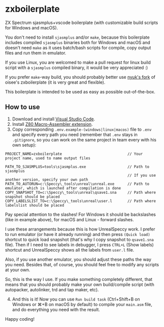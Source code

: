 # zxboilerplate

ZX Spectrum sjasmplus+vscode boilerplate (with customizable build scripts for Windows and macOS).

You don't need to install `sjasmplus` and/or `make`, because this boilerplate includes compiled `sjasmplus` binaries both for Windows and macOS and doesn't need `make` as it uses batch/bash scripts for compile, copy output files and run them in emulator.

If you use Linux, you are welcomed to make a pull request for linux build script with a `sjasmplus` compiled binary, it would be very appreciated :)

If you prefer `make`-way build, you should probably better use [nyuk's fork](https://github.com/akanyuk/zxboilerplate) of oisee's zxboilerplate (it is very great and flexible).

This boilerplate is intended to be used as easy as possible out-of-the-box.

## How to use
1. Download and install [Visual Studio Code](https://code.visualstudio.com/Download).
2. Install [Z80 Macro-Assembler extension](https://marketplace.visualstudio.com/items?itemName=mborik.z80-macroasm).
3. Copy corresponding `.env.example-(windows|linux|macos)` file to `.env` and specify every path you need (remember that `.env` stays in `.gitignore`, so you can work on the same project in team every with his own setup):

```
PROJECT_NAME=zxboilerplate                              // Your project name, used to name output files

PATH_TO_SJASMPLUS=tools\sjasmplus.exe                   // Path to sjasmplus
                                                        // If you use another version, specify your own path
PATH_TO_AUTORUN=c:\Speccy\_tools\unreal\unreal.exe      // Path to emulator, which is launched after compilation is done
COPY_SNAPSHOT_TO=c:\Speccy\_tools\unreal\qsave1.sna     // Path where snapshot should be placed
COPY_LABELSLIST_TO=c:\Speccy\_tools\unreal\user.l       // Path where labelslist should be placed
```

Pay special attention to the slashes! For Windows it should be backslashes (like in example above), for macOS and Linux - forward slashes.

I use these arrangements because this is how UnrealSpeccy work. I prefer to run emulator (or have it already running) and then press `(Quick load)` shortcut to quick load snapshot (that's why I copy snapshot to `qsave1.sna` file). Then if I need to see labels in debugger, I press `CTRL+L` (Show labels) shortcut and UnrealSpeccy shows all the labels from `user.l` file.

Also, if you use another emulator, you should adjust these paths the way you need. Besides that, of course, you should feel free to modify any scripts at your own.

So, this is the way I use. If you make something completely different, that means that you should probably make your own build/compile script (with autopacker, autolinker, trd and tap maker, etc).

4. And this is it! Now you can use `Run build task` (Ctrl+Shift+B on Windows or ⌘+B on macOS by default) to compile your `main.asm` file, and do everything you need with the result.

Happy coding!
